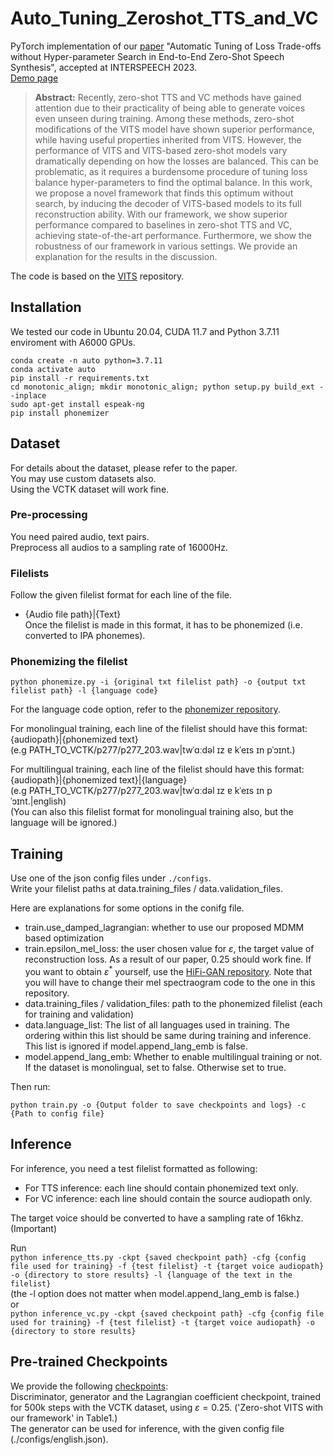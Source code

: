 # Auto_Tuning_Zeroshot_TTS_and_VC
PyTorch implementation of our [paper](https://arxiv.org/abs/2305.16699) "Automatic Tuning of Loss Trade-offs without Hyper-parameter Search in End-to-End Zero-Shot Speech Synthesis", accepted at INTERSPEECH 2023.\
[Demo page](https://cnaigithub.github.io/Auto_Tuning_Zeroshot_TTS_and_VC/)


> **Abstract:** 
Recently, zero-shot TTS and VC methods have gained attention due to their practicality of being able to generate voices even unseen during training.
Among these methods, zero-shot modifications of the VITS model have shown superior performance, while having useful properties inherited from VITS.
However, the performance of VITS and VITS-based zero-shot models vary dramatically depending on how the losses are balanced.
This can be problematic, as it requires a burdensome procedure of tuning loss balance hyper-parameters to find the optimal balance.
In this work, we propose a novel framework that finds this optimum without search, by inducing the decoder of VITS-based models to its full reconstruction ability.
With our framework, we show superior performance compared to baselines in zero-shot TTS and VC, achieving state-of-the-art performance.
Furthermore, we show the robustness of our framework in various settings.
We provide an explanation for the results in the discussion.

<!-- <strong> The repository is currently under construction.</strong> -->
The code is based on the [VITS](https://github.com/jaywalnut310/vits) repository.

## Installation
We tested our code in Ubuntu 20.04, CUDA 11.7 and Python 3.7.11 enviroment with A6000 GPUs.
```
conda create -n auto python=3.7.11
conda activate auto
pip install -r requirements.txt
cd monotonic_align; mkdir monotonic_align; python setup.py build_ext --inplace
sudo apt-get install espeak-ng
pip install phonemizer
```

## Dataset
For details about the dataset, please refer to the paper.\
You may use custom datasets also.\
Using the VCTK dataset will work fine.


### Pre-processing
You need paired audio, text pairs.\
Preprocess all audios to a sampling rate of 16000Hz.


### Filelists
Follow the given filelist format for each line of the file.
- {Audio file path}|{Text}\
Once the filelist is made in this format, it has to be phonemized (i.e. converted to IPA phonemes).

### Phonemizing the filelist
```
python phonemize.py -i {original txt filelist path} -o {output txt filelist path} -l {language code}
```
For the language code option, refer to the [phonemizer repository](https://github.com/espeak-ng/espeak-ng/blob/master/docs/languages.md).

For monolingual training, each line of the filelist should have this format:\
{audiopath}|{phonemized text}\
(e.g PATH_TO_VCTK/p277/p277_203.wav|twˈɑːdəl ɪz ɐ kˈeɪs ɪn pˈɔɪnt.)

For multilingual training, each line of the filelist should have this format:\
{audiopath}|{phonemized text}|{language}\
(e.g PATH_TO_VCTK/p277/p277_203.wav|twˈɑːdəl ɪz ɐ kˈeɪs ɪn pˈɔɪnt.|english)\
(You can also this filelist format for monolingual training also, but the language will be ignored.)


## Training
Use one of the json config files under `./configs`.\
Write your filelist paths at data.training_files / data.validation_files.

Here are explanations for some options in the conifg file.
- train.use_damped_lagrangian: whether to use our proposed MDMM based optimization
- train.epsilon_mel_loss: the user chosen value for $\varepsilon$, the target value of reconstruction loss. As a result of our paper, 0.25 should work fine. If you want to obtain $\varepsilon^*$ yourself, use the [HiFi-GAN repository](https://github.com/jik876/hifi-gan). Note that you will have to change their mel spectraogram code to the one in this repository.
- data.training_files / validation_files: path to the phonemized filelist (each for training and validation)
- data.language_list: The list of all languages used in training. The ordering within this list should be same during training and inference. This list is ignored if model.append_lang_emb is false.
- model.append_lang_emb: Whether to enable multilingual training or not. If the dataset is monolingual, set to false. Otherwise set to true.


Then run:
```
python train.py -o {Output folder to save checkpoints and logs} -c {Path to config file}
```

## Inference
For inference, you need a test filelist formatted as following:
- For TTS inference: each line should contain phonemized text only.
- For VC inference: each line should contain the source audiopath only.


The target voice should be converted to have a sampling rate of 16khz. (Important)

Run \
```python inference_tts.py -ckpt {saved checkpoint path} -cfg {config file used for training} -f {test filelist} -t {target voice audiopath} -o {directory to store results} -l {language of the text in the filelist}```\
(the -l option does not matter when model.append_lang_emb is false.)\
or\
```python inference_vc.py -ckpt {saved checkpoint path} -cfg {config file used for training} -f {test filelist} -t {target voice audiopath} -o {directory to store results}```

## Pre-trained Checkpoints
We provide the following [checkpoints](https://drive.google.com/file/d/1GSJ-bJQCa1GN9N0XjUHSbQVZjq0toiWQ/view?usp=sharing):\
Discriminator, generator and the Lagrangian coefficient checkpoint, trained for 500k steps with the VCTK dataset, using $\varepsilon=0.25$. ('Zero-shot VITS with our framework' in Table1.)\
The generator can be used for inference, with the given config file (./configs/english.json).
